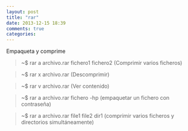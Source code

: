 ```yaml
---
layout: post
title: "rar"
date: 2013-12-15 18:39
comments: true
categories: 
---
```

Empaqueta y comprime

>~$ rar a archivo.rar fichero1 fichero2  (Comprimir varios ficheros)

>~$ rar x archivo.rar  (Descomprimir)

>~$ rar v archivo.rar (Ver contenido)

>~$ rar a archivo.rar fichero -hp   (empaquetar un fichero con contraseña)

>~$ rar a archivo.rar file1 file2 dir1 (comprimir varios ficheros y directorios simultáneamente)

